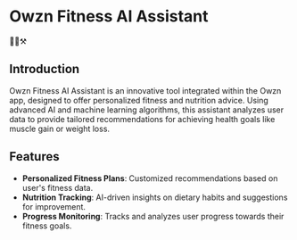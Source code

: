 # Owzn Fitness AI Assistant

👷🚧⚒️

## Introduction
Owzn Fitness AI Assistant is an innovative tool integrated within the Owzn app, designed to offer personalized fitness and nutrition advice. Using advanced AI and machine learning algorithms, this assistant analyzes user data to provide tailored recommendations for achieving health goals like muscle gain or weight loss.

## Features
- **Personalized Fitness Plans**: Customized recommendations based on user's fitness data.
- **Nutrition Tracking**: AI-driven insights on dietary habits and suggestions for improvement.
- **Progress Monitoring**: Tracks and analyzes user progress towards their fitness goals.
